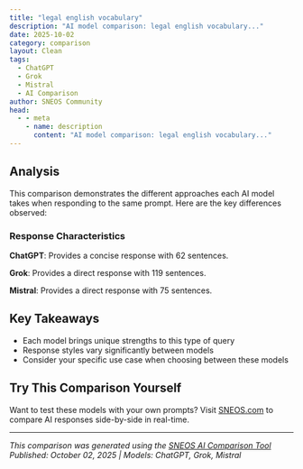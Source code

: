 ```yaml
---
title: "legal english vocabulary"
description: "AI model comparison: legal english vocabulary..."
date: 2025-10-02
category: comparison
layout: Clean
tags:
  - ChatGPT
  - Grok
  - Mistral
  - AI Comparison
author: SNEOS Community
head:
  - - meta
    - name: description
      content: "AI model comparison: legal english vocabulary..."
---
```


<ChatComparison
  title="legal english vocabulary"
  prompt="legal english vocabulary"
  :responses='{"ChatGPT": "Certainly! Here is a list of common legal English vocabulary terms along with their definitions:\n\n1. **Affidavit** \u2013 A written statement confirmed by oath or affirmation, used as evidence in court.\n2. **Appeal** \u2013 Apply to a higher court for a reversal of the decision of a lower court.\n3. **Arbitration** \u2013 A method of dispute resolution where an impartial third party makes a decision.\n4. **Bail** \u2013 The temporary release of an accused person awaiting trial, sometimes on condition of money payment.\n5. **Brief** \u2013 A written statement submitted in a trial or appellate proceeding explaining one side\u0027s legal and factual arguments.\n6. **Case Law** \u2013 Law established by previous court decisions; also known as precedent.\n7. **Codicil** \u2013 An addition or supplement that explains, modifies, or revokes a will or part of one.\n8. **Contract** \u2013 A legally binding agreement between two or more parties.\n9. **Damages** \u2013 Monetary compensation that may be recovered in the courts by any person who has suffered loss or injury.\n10. **Defendant** \u2013 An individual, company, or institution sued or accused in a court of law.\n11. **Deposition** \u2013 The process of giving sworn evidence.\n12. **Disclaimer** \u2013 A statement that denies something, especially responsibility.\n13. **Due Process** \u2013 Fair treatment through the normal judicial system, especially as a citizen\u0027s entitlement.\n14. **Injunction** \u2013 An authoritative warning or order from a court requiring a party to do or to refrain from doing a specific act.\n15. **Jurisdiction** \u2013 The official power to make legal decisions and judgments.\n16. **Lawsuit** \u2013 A claim or dispute brought to a court of law for adjudication.\n17. **Liability** \u2013 Legal responsibility for one\u0027s actions or omissions.\n18. **Litigation** \u2013 The process of taking legal action.\n19. **Mediation** \u2013 Intervention in a dispute in order to resolve it.\n20. **Plaintiff** \u2013 A person who brings a case against another in a court of law.\n21. **Plea** \u2013 A formal statement by or on behalf of a defendant stating guilt or innocence.\n22. **Power of Attorney** \u2013 A legal document authorizing one person to act on another\u2019s behalf.\n23. **Statute** \u2013 A written law passed by a legislative body.\n24. **Subpoena** \u2013 A writ ordering a person to attend a court.\n25. **Tort** \u2013 A wrongful act or infringement of a right leading to civil legal liability.\n26. **Testimony** \u2013 A formal written or spoken statement given in a court of law.\n27. **Trust** \u2013 A fiduciary relationship in which one party holds legal title to property for the benefit of another.\n28. **Verdict** \u2013 The decision of a jury or judge.\n29. **Warrant** \u2013 A legal document authorizing an officer to make an arrest, search premises, or carry out some other action.\n30. **Will** \u2013 A legal declaration of a person\u2019s wishes regarding the disposal of their property after death.\n\nIf you need vocabulary related to a specific area of law or more advanced/legalese terms, just let me know!", "Grok": "Legal English vocabulary refers to the specialized terminology and phrases used in the field of law, often characterized by formal language, Latin terms, and precise meanings. Below is a categorized list of common legal English vocabulary, along with brief definitions or explanations. This can be useful for law students, legal professionals, or anyone needing to understand legal documents and proceedings.\n\n---\n\n### 1. **General Legal Terms**\n- **Litigation**: The process of taking legal action or resolving disputes in court.\n- **Jurisdiction**: The authority of a court or legal body to hear and decide a case, often based on geographic or subject-matter boundaries.\n- **Plaintiff**: The person or entity who initiates a lawsuit by filing a complaint against another party.\n- **Defendant**: The person or entity against whom a lawsuit is filed and who must respond to the plaintiff\u0027s claims.\n- **Counsel**: A lawyer or legal advisor representing a client in legal matters.\n- **Verdict**: The decision made by a judge or jury at the end of a trial regarding the outcome of a case.\n- **Appeal**: A request to a higher court to review and potentially overturn a lower court\u0027s decision.\n- **Precedent**: A legal decision or case that serves as a guide or authority for future similar cases (often referred to as \u0022stare decisis\u0022).\n- **Statute**: A written law passed by a legislative body.\n- **Ordinance**: A law or regulation enacted by a local government, such as a city or county.\n\n---\n\n### 2. **Court and Legal Proceedings**\n- **Trial**: A formal examination of evidence and arguments in a court to determine the outcome of a case.\n- **Hearing**: A legal proceeding in which evidence and arguments are presented, often before a full trial.\n- **Testimony**: A formal statement or evidence given by a witness under oath in court.\n- **Evidence**: Information, documents, or objects presented in court to support or refute a claim.\n- **Subpoena**: A legal order requiring a person to appear in court or produce evidence.\n- **Affidavit**: A written statement made under oath, used as evidence in legal proceedings.\n- **Deposition**: A witness\u0027s sworn out-of-court testimony, often used during the discovery phase of a case.\n- **Adjudication**: The process of resolving a dispute or making a formal judgment in a court.\n- **Mediation**: A process where a neutral third party helps disputing parties reach a voluntary agreement.\n- **Arbitration**: A method of dispute resolution where a neutral arbitrator makes a binding decision.\n\n---\n\n### 3. **Contracts and Business Law**\n- **Contract**: A legally binding agreement between two or more parties.\n- **Breach of Contract**: Failure to fulfill the terms of a contract without a valid excuse.\n- **Clause**: A specific provision or section within a contract or legal document.\n- **Consideration**: Something of value (e.g., money, services) exchanged between parties to form a valid contract.\n- **Liability**: Legal responsibility for one\u0027s actions or debts.\n- **Indemnity**: A promise to compensate for loss or damage incurred by another party.\n- **Tort**: A civil wrong that causes harm or loss to another, leading to legal liability (e.g., negligence, defamation).\n- **Damages**: Monetary compensation awarded to a party for loss or injury caused by another\u0027s actions.\n- **Void**: A contract or agreement that is not legally enforceable.\n- **Voidable**: A contract that can be canceled by one of the parties under certain legal conditions.\n\n---\n\n### 4. **Criminal Law**\n- **Crime**: An act or omission that violates a law and is punishable by the state.\n- **Felony**: A serious crime, typically punishable by imprisonment for more than one year.\n- **Misdemeanor**: A less serious crime, usually punishable by fines or short-term imprisonment.\n- **Indictment**: A formal charge or accusation of a serious crime, often issued by a grand jury.\n- **Arrest**: The act of detaining a person suspected of committing a crime.\n- **Bail**: Money or property paid to secure the temporary release of an accused person awaiting trial.\n- **Plea**: A defendant\u0027s formal response to criminal charges (e.g., guilty, not guilty, or no contest).\n- **Conviction**: A formal declaration that someone is guilty of a crime, usually after a trial.\n- **Acquittal**: A legal judgment that a defendant is not guilty of the charges.\n- **Probation**: A court-ordered period of supervision instead of imprisonment, often with conditions to be followed.\n\n---\n\n### 5. **Property and Real Estate Law**\n- **Title**: Legal ownership of property, often evidenced by a deed.\n- **Deed**: A legal document that transfers ownership of real property from one party to another.\n- **Lease**: A contract granting the use of property for a specified period in exchange for rent.\n- **Landlord**: The owner of property who rents or leases it to a tenant.\n- **Tenant**: A person or entity who rents or leases property from a landlord.\n- **Easement**: A legal right to use another person\u0027s land for a specific purpose (e.g., a right of way).\n- **Mortgage**: A loan secured by real property, where the property serves as collateral.\n- **Foreclosure**: The legal process by which a lender takes possession of property due to the borrower\u0027s failure to pay the mortgage.\n- **Encumbrance**: A claim or liability attached to a property, such as a lien or mortgage.\n- **Zoning**: Local laws or regulations that dictate how land can be used (e.g., residential, commercial).\n\n---\n\n### 6. **Common Latin Legal Terms**\n- **Habeas Corpus**: A legal action demanding that a detained person be brought before a court to determine if their detention is lawful (\u0022you shall have the body\u0022).\n- **Pro Bono**: Legal services provided free of charge (\u0022for the public good\u0022).\n- **Mens Rea**: The mental state or intent required to commit a crime (\u0022guilty mind\u0022).\n- **Actus Reus**: The physical act of committing a crime (\u0022guilty act\u0022).\n- **Prima Facie**: Evidence that, on first examination, appears sufficient to prove a case unless rebutted (\u0022at first sight\u0022).\n- **Res Ipsa Loquitur**: A doctrine meaning \u0022the thing speaks for itself,\u0022 used when negligence is evident from the circumstances.\n- **In Camera**: A legal proceeding or discussion held in private, often in a judge\u0027s chambers (\u0022in a chamber\u0022).\n- **De Facto**: Something that exists in fact, whether or not it is legally recognized (\u0022in fact\u0022).\n- **De Jure**: Something that exists by law or legal right (\u0022by law\u0022).\n- **Ipso Facto**: By the fact itself; as a direct result (\u0022by the fact itself\u0022).\n\n---\n\n### 7. **Constitutional and Administrative Law**\n- **Constitution**: The supreme law of a country that establishes the framework of government and fundamental rights.\n- **Amendment**: A change or addition to a constitution or law.\n- **Due Process**: Legal procedures that ensure fair treatment and protect individual rights.\n- **Bill of Rights**: A formal declaration of fundamental rights and freedoms, often part of a constitution.\n- **Regulation**: A rule or directive issued by a government agency to implement laws.\n- **Executive**: The branch of government responsible for enforcing laws (e.g., president, governor).\n- **Legislative**: The branch of government responsible for making laws (e.g., Congress, Parliament).\n- **Judicial**: The branch of government responsible for interpreting laws and administering justice (e.g., courts).\n- **Injunction**: A court order requiring a party to do or refrain from doing a specific act.\n- **Writ**: A formal written order issued by a court.\n\n---\n\n### 8. **Legal Writing and Documents**\n- **Brief**: A written document submitted to a court, presenting arguments and legal authorities to support a position.\n- **Motion**: A formal request made to a court for a specific ruling or action.\n- **Petition**: A formal written request to a court or authority for legal action or relief.\n- **Complaint**: The initial document filed by a plaintiff to start a lawsuit, outlining the claims against the defendant.\n- **Answer**: The defendant\u0027s formal response to a plaintiff\u0027s complaint.\n- **Summons**: A legal document notifying a defendant of a lawsuit and requiring them to appear in court.\n- **Judgment**: The final decision or ruling of a court in a legal case.\n- **Order**: A directive issued by a court or judge.\n- **Pleading**: A formal statement of a party\u0027s claims or defenses filed with a court.\n- **Docket**: The official record of court proceedings and filings in a case.\n\n---\n\n### Tips for Learning Legal English Vocabulary\n1. **Contextual Learning**: Read legal texts, case law, contracts, or statutes to see how terms are used in practice.\n2. **Flashcards**: Create flashcards for key terms and definitions to aid memorization.\n3. **Legal Dictionaries**: Use resources like Black\u2019s Law Dictionary for precise definitions and examples.\n4. **Practice Writing**: Draft mock legal documents or summaries to reinforce terminology.\n5. **Engage with Media**: Watch legal dramas, documentaries, or listen to podcasts to hear terms in context.\n\nUnderstanding legal English is crucial for effective communication in legal settings, as many terms have specific meanings that differ from everyday usage. If you have a specific legal topic or term you\u0027d like to explore further, let me know!", "Mistral": "Legal English involves a specific set of vocabulary and phrases that are commonly used in legal documents, contracts, and court proceedings. Here are some key terms and phrases:\n\n### General Legal Terms\n1. **Plaintiff** - The party who initiates a lawsuit.\n2. **Defendant** - The party against whom a lawsuit is brought.\n3. **Jurisdiction** - The authority of a court to hear and decide a case.\n4. **Statute** - A law enacted by a legislature.\n5. **Precedent** - A legal decision that serves as an authority for deciding subsequent cases.\n6. **Tort** - A civil wrong or wrongful act, whether intentional or accidental, from which injury occurs to another.\n7. **Liability** - Legal responsibility for one\u0027s acts or omissions.\n8. **Damages** - Monetary compensation awarded by a court in a civil action to an individual who has been injured through the wrongful conduct of another party.\n9. **Contract** - A legally enforceable agreement between two or more parties.\n10. **Breach** - The violation of a law, right, or duty.\n\n### Contract Law\n1. **Consideration** - Something of value promised by one party to another when making a contract.\n2. **Offer** - A proposal made by one party to another, intending to create a legal obligation.\n3. **Acceptance** - The agreement by the offeree to the terms of an offer.\n4. **Counteroffer** - A new offer made in response to a previous offer, which has the effect of rejecting the original offer.\n5. **Terms and Conditions** - The provisions of a contract that define the rights and obligations of the parties.\n6. **Indemnity** - A contractual obligation of one party to compensate for the loss occurred to the other party due to the acts of the indemnifier or any other party.\n7. **Warranty** - A promise or guarantee that a particular fact or condition is true.\n8. **Covenant** - A formal agreement or promise in a contract.\n\n### Court Proceedings\n1. **Motion** - A formal request made to a judge for a ruling or order.\n2. **Hearing** - A legal proceeding before a judge or administrative body.\n3. **Trial** - A formal examination of evidence before a judge, and typically before a jury, in order to decide guilt in a criminal case or legal issues in a civil case.\n4. **Verdict** - The decision of a jury or judge on the issues submitted to the court for determination.\n5. **Appeal** - A request to a higher court to review and change the decision of a lower court.\n6. **Judgment** - The final decision of a court resolving the issues and determining the rights and obligations of the parties in a case.\n7. **Injunction** - A court order requiring a party to refrain from a particular activity.\n8. **Subpoena** - A writ commanding a person to appear before a court or other tribunal, subject to a penalty for failure to comply.\n\n### Legal Documents\n1. **Affidavit** - A written statement confirmed by oath or affirmation, for use as evidence in court.\n2. **Deed** - A legal document that transfers ownership of property.\n3. **Will** - A legal document by which a person expresses their wishes as to how their property is to be distributed at death, and names one or more persons, the executor, to manage the estate until its final distribution.\n4. **Power of Attorney** - A legal document giving one person (the agent or attorney-in-fact) the power to act for another person (the principal).\n5. **Lease** - A contract by which one party conveys land, property, services, etc., to another for a specified time, usually in return for a periodic payment.\n\n### Miscellaneous\n1. **Pro Bono** - Legal work done for free or at a reduced rate for the public good.\n2. **Malpractice** - Professional misconduct or unreasonable lack of skill.\n3. **Negligence** - Failure to exercise the care that a reasonably prudent person would exercise in like circumstances.\n4. **Fraud** - Deception to secure unfair or unlawful gain.\n5. **Due Process** - The legal requirement that the state must respect all legal rights that are owed to a person.\n\nUnderstanding these terms can be crucial for anyone involved in legal matters, whether as a lawyer, a client, or a student of law."}' 
  published-date="00:38"
/>

## Analysis

This comparison demonstrates the different approaches each AI model takes when responding to the same prompt. Here are the key differences observed:

### Response Characteristics

**ChatGPT**: Provides a concise response with 62 sentences. 

**Grok**: Provides a direct response with 119 sentences. 

**Mistral**: Provides a direct response with 75 sentences. 

## Key Takeaways

- Each model brings unique strengths to this type of query
- Response styles vary significantly between models
- Consider your specific use case when choosing between these models

## Try This Comparison Yourself

Want to test these models with your own prompts? Visit [SNEOS.com](https://sneos.com) to compare AI responses side-by-side in real-time.

---

*This comparison was generated using the [SNEOS AI Comparison Tool](https://sneos.com)*
*Published: October 02, 2025 | Models: ChatGPT, Grok, Mistral*
